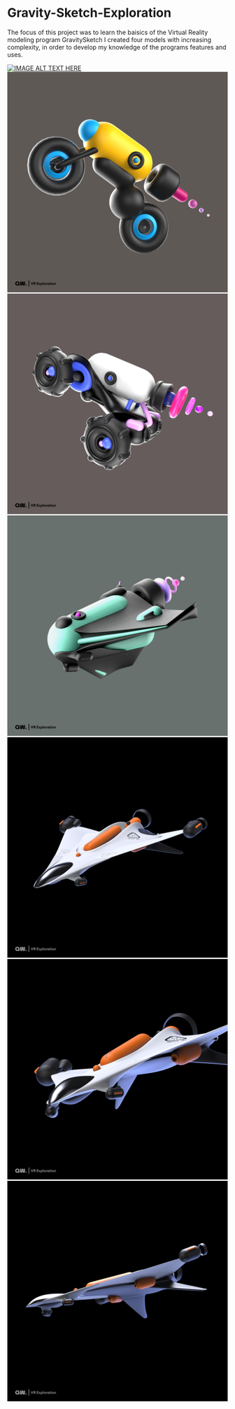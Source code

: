 # Gravity-Sketch-Exploration

The focus of this project was to learn the baisics of the Virtual Reality modeling program GravitySketch
I created four models with increasing complexity, in order to develop my knowledge of the programs features and uses.



[![IMAGE ALT TEXT HERE](https://img.youtube.com/vi/5vBUOB0oDOw/0.jpg)](https://www.youtube.com/watch?v=5vBUOB0oDOw)
![bike](https://github.com/asweeks/Gravity-Sketch-Exploration/blob/master/bikeFInal.png)
![bike](https://github.com/asweeks/Gravity-Sketch-Exploration/blob/master/buggyFinal.png)
![bike](https://github.com/asweeks/Gravity-Sketch-Exploration/blob/master/shipFinal.png)
![bike](https://github.com/asweeks/Gravity-Sketch-Exploration/blob/master/shipMain.png)
![bike](https://github.com/asweeks/Gravity-Sketch-Exploration/blob/master/closeupship.png)
![bike](https://github.com/asweeks/Gravity-Sketch-Exploration/blob/master/shipUnder.png)
